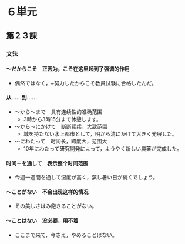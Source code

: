 # ６単元

## 第２３課

### 文法

#### ～だからこそ　正因为，こそ在这里起到了强调的作用

- 偶然ではなく，~努力したからこそ教員試験に合格したんだ。

#### 从……到……

- ～から～まで　具有连续性的准确范围
	- 3時から3時15分まで休憩します。
- ～から～にかけて　断断续续，大致范围
	- 城を持たない水上都市として，明から清にかけて大きく発展した。
- ～にわたって　时间长，跨度大，范围大
	- 10年にわたって研究開発によって，ようやく新しい農薬が完成した。

#### 时间＋を通して　表示整个时间范围

- 今週一週間を通して湿度が高く，蒸し暑い日が続くでしょう。

#### ～ことがない　不会出现这样的情况

- その美しさはみ飽きることがない。

#### ～ことはない　没必要，用不着

- ここまで来て，今さえ，やめることはない。